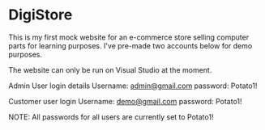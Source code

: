 # DigiStore
This is my first mock website for an e-commerce store selling computer parts for learning purposes.
I've pre-made two accounts below for demo purposes.

The website can only be run on Visual Studio at the moment.

Admin User login details
Username: admin@gmail.com
password: Potato1!


Customer user login
Username: demo@gmail.com
password: Potato1!

NOTE: All passwords for all users are currently set to Potato1!
